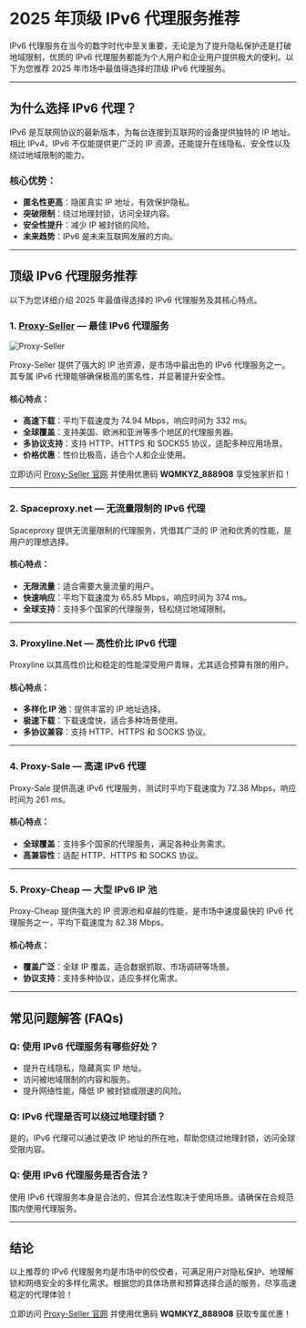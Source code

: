 # 2025 年顶级 IPv6 代理服务推荐

IPv6 代理服务在当今的数字时代中至关重要，无论是为了提升隐私保护还是打破地域限制，优质的 IPv6 代理服务都能为个人用户和企业用户提供极大的便利。以下为您推荐 2025 年市场中最值得选择的顶级 IPv6 代理服务。

---

## 为什么选择 IPv6 代理？

IPv6 是互联网协议的最新版本，为每台连接到互联网的设备提供独特的 IP 地址。相比 IPv4，IPv6 不仅能提供更广泛的 IP 资源，还能提升在线隐私、安全性以及绕过地域限制的能力。

### 核心优势：
- **匿名性更高**：隐匿真实 IP 地址，有效保护隐私。
- **突破限制**：绕过地理封锁，访问全球内容。
- **安全性提升**：减少 IP 被封锁的风险。
- **未来趋势**：IPv6 是未来互联网发展的方向。

---

## 顶级 IPv6 代理服务推荐

以下为您详细介绍 2025 年最值得选择的 IPv6 代理服务及其核心特点。

### 1. [Proxy-Seller](https://bit.ly/proxy-seller-coupon) — 最佳 IPv6 代理服务

![Proxy-Seller](https://www.linuxhaxor.net/wp-content/uploads/2023/11/Proxy-Seller-%E2%80%94-Best-Alternative-To-MyPrivateProxy.jpg)

Proxy-Seller 提供了强大的 IP 池资源，是市场中最出色的 IPv6 代理服务之一。其专属 IPv6 代理能够确保极高的匿名性，并显著提升安全性。

#### 核心特点：
- **高速下载**：平均下载速度为 74.94 Mbps，响应时间为 332 ms。
- **全球覆盖**：支持美国、欧洲和亚洲等多个地区的代理服务器。
- **多协议支持**：支持 HTTP、HTTPS 和 SOCKS5 协议，适配多种应用场景。
- **价格优惠**：性价比极高，适合个人和企业使用。

立即访问 [Proxy-Seller 官网](https://bit.ly/proxy-seller-coupon) 并使用优惠码 **WQMKYZ_888908** 享受独家折扣！

---

### 2. Spaceproxy.net — 无流量限制的 IPv6 代理

Spaceproxy 提供无流量限制的代理服务，凭借其广泛的 IP 池和优秀的性能，是用户的理想选择。

#### 核心特点：
- **无限流量**：适合需要大量流量的用户。
- **快速响应**：平均下载速度为 65.85 Mbps，响应时间为 374 ms。
- **全球支持**：支持多个国家的代理服务，轻松绕过地域限制。

---

### 3. Proxyline.Net — 高性价比 IPv6 代理

Proxyline 以其高性价比和稳定的性能深受用户青睐，尤其适合预算有限的用户。

#### 核心特点：
- **多样化 IP 池**：提供丰富的 IP 地址选择。
- **极速下载**：下载速度快，适合多种场景使用。
- **多协议兼容**：支持 HTTP、HTTPS 和 SOCKS 协议。

---

### 4. Proxy-Sale — 高速 IPv6 代理

Proxy-Sale 提供高速 IPv6 代理服务，测试时平均下载速度为 72.38 Mbps，响应时间为 261 ms。

#### 核心特点：
- **全球覆盖**：支持多个国家的代理服务，满足各种业务需求。
- **高兼容性**：适配 HTTP、HTTPS 和 SOCKS 协议。

---

### 5. Proxy-Cheap — 大型 IPv6 IP 池

Proxy-Cheap 提供强大的 IP 资源池和卓越的性能，是市场中速度最快的 IPv6 代理服务之一，平均下载速度为 82.38 Mbps。

#### 核心特点：
- **覆盖广泛**：全球 IP 覆盖，适合数据抓取、市场调研等场景。
- **协议支持**：支持多种协议，适应多样化需求。

---

## 常见问题解答 (FAQs)

### Q: 使用 IPv6 代理服务有哪些好处？
- 提升在线隐私，隐藏真实 IP 地址。
- 访问被地域限制的内容和服务。
- 提升网络性能，降低 IP 被封锁或限速的风险。

### Q: IPv6 代理是否可以绕过地理封锁？
是的，IPv6 代理可以通过更改 IP 地址的所在地，帮助您绕过地理封锁，访问全球受限内容。

### Q: 使用 IPv6 代理服务是否合法？
使用 IPv6 代理服务本身是合法的，但其合法性取决于使用场景。请确保在合规范围内使用代理服务。

---

## 结论

以上推荐的 IPv6 代理服务均是市场中的佼佼者，可满足用户对隐私保护、地理解锁和网络安全的多样化需求。根据您的具体场景和预算选择合适的服务，尽享高速稳定的代理体验！

立即访问 [Proxy-Seller 官网](https://bit.ly/proxy-seller-coupon) 并使用优惠码 **WQMKYZ_888908** 获取专属优惠！
